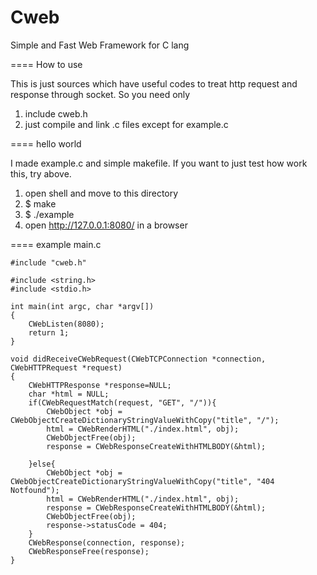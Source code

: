 Cweb
====

Simple and Fast Web Framework for C lang



====
How to use

This is just sources which have useful codes to treat http request and response through socket.
So you need only

1. include cweb.h
2. just compile and link .c files except for example.c

====
hello world

I made example.c and simple makefile.
If you want to just test how work this, try above.

1. open shell and move to this directory
2. $ make
3. $ ./example
4. open http://127.0.0.1:8080/ in a browser

====
example main.c

    #include "cweb.h"

    #include <string.h>
    #include <stdio.h>

    int main(int argc, char *argv[])
    {
        CWebListen(8080);
        return 1;
    }
    
    void didReceiveCWebRequest(CWebTCPConnection *connection, CWebHTTPRequest *request)
    {
        CWebHTTPResponse *response=NULL;
        char *html = NULL;
        if(CWebRequestMatch(request, "GET", "/")){
            CWebObject *obj = CWebObjectCreateDictionaryStringValueWithCopy("title", "/");
            html = CWebRenderHTML("./index.html", obj);
            CWebObjectFree(obj);
            response = CWebResponseCreateWithHTMLBODY(&html);
            
        }else{
            CWebObject *obj = CWebObjectCreateDictionaryStringValueWithCopy("title", "404 Notfound");
            html = CWebRenderHTML("./index.html", obj);
            response = CWebResponseCreateWithHTMLBODY(&html);
            CWebObjectFree(obj);
            response->statusCode = 404;
        }
        CWebResponse(connection, response);
        CWebResponseFree(response);
    }


